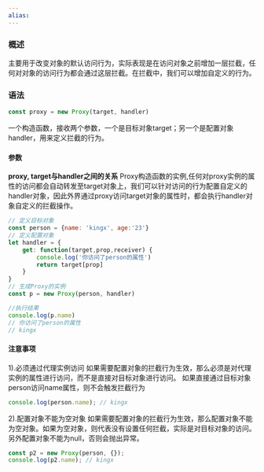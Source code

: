 ```yaml
---
alias:
---
```


### 概述
主要用于改变对象的默认访问行为，实际表现是在访问对象之前增加一层拦截，任何对对象的访问行为都会通过这层拦截。在拦截中，我们可以增加自定义的行为。

### 语法
```js
const proxy = new Proxy(target, handler)
```
一个构造函数，接收两个参数，一个是目标对象target；另一个是配置对象handler，用来定义拦截的行为。

#### 参数
**proxy, target与handler之间的关系**
Proxy构造函数的实例,任何对proxy实例的属性的访问都会自动转发至target对象上，我们可以针对访问的行为配置自定义的handler对象，因此外界通过proxy访问target对象的属性时，都会执行handler对象自定义的拦截操作。

```js
// 定义目标对象
const person = {name: 'kingx', age:'23'}
// 定义配置对象
let handler = {
	get: function(target,prop,receiver) {
		console.log('你访问了person的属性')
		return target[prop]
	}
}
// 生成Proxy的实例
const p = new Proxy(person, handler)

//执行结果
console.log(p.name)
// 你访问了person的属性
// kingx
```


#### 注意事项
1).必须通过代理实例访问
如果需要配置对象的拦截行为生效，那么必须是对代理实例的属性进行访问，而不是直接对目标对象进行访问。
如果直接通过目标对象person访问name属性，则不会触发拦截行为
```js
console.log(person.name); // kingx
```

2).配置对象不能为空对象
如果需要配置对象的拦截行为生效，那么配置对象不能为空对象。如果为空对象，则代表没有设置任何拦截，实际是对目标对象的访问。另外配置对象不能为null，否则会抛出异常。
```js
const p2 = new Proxy(person, {});
console.log(p2.name); // kingx
```

